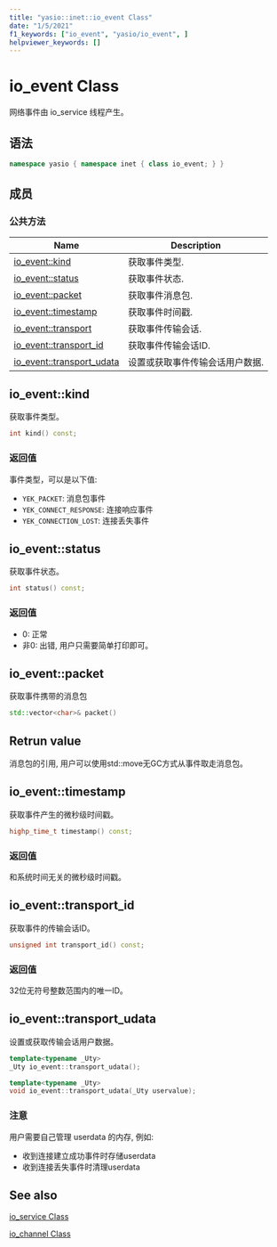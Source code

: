```yaml
---
title: "yasio::inet::io_event Class"
date: "1/5/2021"
f1_keywords: ["io_event", "yasio/io_event", ]
helpviewer_keywords: []
---
```


# io_event Class

网络事件由 io_service 线程产生。


## 语法

```cpp
namespace yasio { namespace inet { class io_event; } }
```

## 成员

### 公共方法

|Name|Description|
|----------|-----------------|
|[io_event::kind](#kind)|获取事件类型.|
|[io_event::status](#status)|获取事件状态.|
|[io_event::packet](#packet)|获取事件消息包.|
|[io_event::timestamp](#timestamp)|获取事件时间戳.|
|[io_event::transport](#transport)|获取事件传输会话.|
|[io_event::transport_id](#transport_id)|获取事件传输会话ID.|
|[io_event::transport_udata](#transport_udata)|设置或获取事件传输会话用户数据.|


## <a name="kind"></a> io_event::kind

获取事件类型。

```cpp
int kind() const;
```

### 返回值

事件类型，可以是以下值:

* `YEK_PACKET`: 消息包事件
* `YEK_CONNECT_RESPONSE`: 连接响应事件
* `YEK_CONNECTION_LOST`: 连接丢失事件

## <a name="status"></a> io_event::status

获取事件状态。

```cpp
int status() const;
```

### 返回值

- 0: 正常
- 非0: 出错, 用户只需要简单打印即可。

## <a name="packet"></a> io_event::packet

获取事件携带的消息包

```cpp
std::vector<char>& packet()
```

## Retrun value

消息包的引用, 用户可以使用std::move无GC方式从事件取走消息包。

## <a name="timestamp"></a> io_event::timestamp

获取事件产生的微秒级时间戳。

```cpp
highp_time_t timestamp() const;
```

### 返回值

和系统时间无关的微秒级时间戳。

## <a name="transport_id"></a> io_event::transport_id

获取事件的传输会话ID。

```cpp
unsigned int transport_id() const;
```

### 返回值

32位无符号整数范围内的唯一ID。

## <a name="transport_udata"></a> io_event::transport_udata

设置或获取传输会话用户数据。

```cpp
template<typename _Uty>
_Uty io_event::transport_udata();

template<typename _Uty>
void io_event::transport_udata(_Uty uservalue);
```

### 注意

用户需要自己管理 userdata 的内存, 例如:  

* 收到连接建立成功事件时存储userdata
* 收到连接丢失事件时清理userdata

## See also

[io_service Class](./io_service-class.md)

[io_channel Class](./io_channel-class.md)
